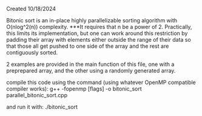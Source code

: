 Created 10/18/2024

Bitonic sort is an in-place highly parallelizable sorting algorithm with O(nlog^2(n)) complexity.
***It requires that n be a power of 2. 
Practically, this limits its implementation, but one can work around this restriction by padding 
their array with elements either outside the range of their data so that those all get pushed to
one side of the array and the rest are contiguously sorted.

2 examples are provided in the main function of this file, one with a preprepared array, and 
the other using a randomly generated array.

compile this code using the command (using whatever OpenMP compatible compiler works):
g++ -fopenmp [flags] -o bitonic_sort parallel_bitonic_sort.cpp

and run it with:
./bitonic_sort
